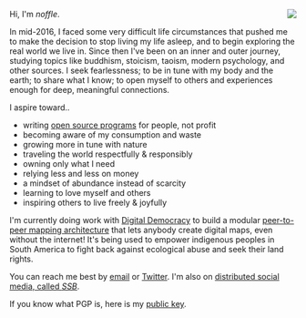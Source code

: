 <img
  style="float: right; margin-left: 10px;"
  src="http://blog.eight45.net/static/me7_normal.jpg"
/>

Hi, I'm *noffle*.

In mid-2016, I faced some very difficult life circumstances that pushed me to
make the decision to stop living my life asleep, and to begin exploring the real
world we live in. Since then I've been on an inner and outer journey, studying
topics like buddhism, stoicism, taoism, modern psychology, and other sources. I
seek fearlessness; to be in tune with my body and the earth; to share what I
know; to open myself to others and experiences enough for deep, meaningful
connections.

I aspire toward..
- writing [open source programs](https://github.com/noffle) for people, not profit
- becoming aware of my consumption and waste
- growing more in tune with nature
- traveling the world respectfully & responsibly
- owning only what I need
- relying less and less on money
- a mindset of abundance instead of scarcity
- learning to love myself and others
- inspiring others to live freely & joyfully

I'm currently doing work with [Digital
Democracy](http://www.digital-democracy.org/) to build a modular [peer-to-peer
mapping architecture](https://github.com/digidem/osm-p2p-db) that lets anybody
create digital maps, even without the internet! It's being used to empower
indigenous peoples in South America to fight back against ecological abuse and
seek their land rights.

You can reach me best by [email](mailto:sww@eight45.net) or
[Twitter](https:/twitter.com/noffle). I'm also on [distributed social
media, called *SSB*](https://scuttlebutt.nz).

If you know what PGP is, here is my [public key](http://eight45.net/pgp.asc).

